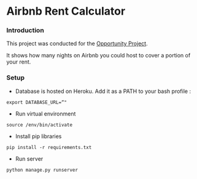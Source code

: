 # Airbnb Rent Calculator

### Introduction 

This project was conducted for the [Opportunity Project](http://opportunity.census.gov/). 

It shows how many nights on Airbnb you could host to cover a portion of your rent. 

### Setup 

- Database is hosted on Heroku. Add it as a PATH to your bash profile : 

`export DATABASE_URL=“"`

- Run virtual environment 

`source /env/bin/activate`

- Install pip libraries 

`pip install -r requirements.txt`

- Run server

`python manage.py runserver`

